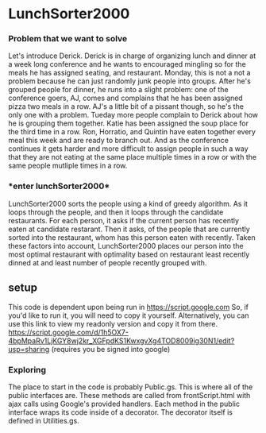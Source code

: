 # LunchSorter2000 #

### Problem that we want to solve ####
Let's introduce Derick. 
Derick is in charge of organizing lunch and dinner at a week long conference and he wants to encouraged mingling so for the meals he has assigned seating, and restaurant. Monday, this is not a not a problem because he can just randomly junk people into groups. After he's grouped  people for dinner, he runs into a slight problem: one of the conference goers, AJ, comes and complains that he has been assigned pizza two meals in a row. AJ's a little bit of a pissant though, so he's the only one with a problem. 
Tueday more people complain to Derick about how he is grouping them together. Katie has been assigned the soup place for the third time in a row. Ron, Horratio, and Quintin have eaten together every meal this week and are ready to branch out.
And as the conference continues it gets harder and more difficult to assign people in such a way that they are not eating at the same place multiple times in a row or with the same people mutliple times in a row.

### \*enter lunchSorter2000\*  ###
LunchSorter2000 sorts the people using a kind of greedy algorithm. As it loops through the people, and then it loops through the candidate restaurants. For each person, it asks if the current person has recently eaten at candidate restarant. Then it asks, of the people that are currently sorted into the restaurant, whom has this person eaten with recently. Taken these factors into account, LunchSorter2000 places our person into the most optimal restaurant with optimality based on restaurant least recently dinned at and least number of people recently grouped with.

## setup ##

This code is dependent upon being run in https://script.google.com So, if you'd like to run it, you will need to copy it yourself. Alternatively, you can use this link to view my readonly version and copy it from there.
https://script.google.com/d/1h5OX7-4bpMpaRv1LjKGY8wj2kr_XGFpdKS1KwxgvXg4TOD8009ig30N1/edit?usp=sharing (requires you be signed into google)


### Exploring ###
The place to start in the code is probably Public.gs. This is where all of the public interfaces are. These methods are called from frontScript.html with ajax calls using Google's provided handlers. Each method in the public interface wraps its code inside of a decorator. The decorator itself is defined in Utilities.gs. 
